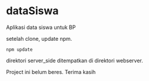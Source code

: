 # dataSiswa
Aplikasi data siswa untuk BP

setelah clone, update npm.
```
npm update
```

direktori server_side ditempatkan di direktori webserver.


Project ini belum beres.
Terima kasih
